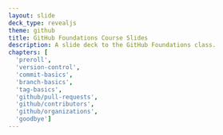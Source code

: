 ```yaml
---
layout: slide
deck_type: revealjs
theme: github
title: GitHub Foundations Course Slides
description: A slide deck to the GitHub Foundations class.
chapters: [
  'preroll',
  'version-control',
  'commit-basics',
  'branch-basics',
  'tag-basics',
  'github/pull-requests',
  'github/contributors',
  'github/organizations',
  'goodbye']
---
```

